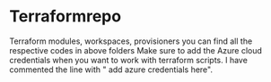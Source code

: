 # Terraformrepo
Terraform modules, workspaces, provisioners
you can find all the respective codes in above folders
Make sure to add the Azure cloud credentials when you want to work with terraform scripts. I have commented the line with " add azure credentials here".

